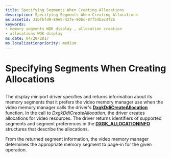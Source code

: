 ```yaml
---
title: Specifying Segments When Creating Allocations
description: Specifying Segments When Creating Allocations
ms.assetid: 31bfbfd9-89e5-42fe-90bc-8ff54bac4f8b
keywords:
- memory segments WDK display , allocation creation
- allocations WDK display
ms.date: 04/20/2017
ms.localizationpriority: medium
---
```


# Specifying Segments When Creating Allocations


## <span id="ddk_specifying_segments_for_creating_and_rendering_allocations_gg"></span><span id="DDK_SPECIFYING_SEGMENTS_FOR_CREATING_AND_RENDERING_ALLOCATIONS_GG"></span>


The display miniport driver specifies and returns information about its memory segments that it prefers the video memory manager use when the video memory manager calls the driver's [**DxgkDdiCreateAllocation**](https://docs.microsoft.com/windows-hardware/drivers/ddi/content/d3dkmddi/nc-d3dkmddi-dxgkddi_createallocation) function. In the call to *DxgkDdiCreateAllocation*, the driver creates allocations for video resources. The driver returns identifiers of supported segments and segment preferences in the [**DXGK\_ALLOCATIONINFO**](https://docs.microsoft.com/windows-hardware/drivers/ddi/content/d3dkmddi/ns-d3dkmddi-_dxgk_allocationinfo) structures that describe the allocations.

From the returned segment information, the video memory manager determines the appropriate memory segment to page-in for the given operation.

 

 





